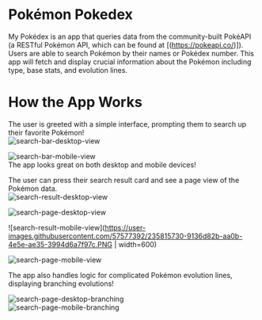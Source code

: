 # Pokémon Pokedex 
My Pokédex is an app that queries data from the community-built PokéAPI (a RESTful Pokémon API, which can be found at [(https://pokeapi.co/)]). Users are able to search Pokémon by their names or Pokédex number. This app will fetch and display crucial information about the Pokémon including type, base stats, and evolution lines.

# How the App Works 
The user is greeted with a simple interface, prompting them to search up their favorite Pokémon! <br/>
![search-bar-desktop-view](https://user-images.githubusercontent.com/57577392/235815640-cb788b05-e776-4c19-b721-43d4355ef091.PNG) <br/>

![search-bar-mobile-view](https://user-images.githubusercontent.com/57577392/235815642-d58adb3d-d370-4c7d-ada9-74dcc77583b5.PNG) <br/>
The app looks great on both desktop and mobile devices! <br/>

The user can press their search result card and see a page view of the Pokémon data. <br/>
![search-result-desktop-view](https://user-images.githubusercontent.com/57577392/235815724-79168d01-13c5-43d5-8636-4c87498f0db5.PNG) <br/>

![search-page-desktop-view](https://user-images.githubusercontent.com/57577392/235815731-bbec93b0-d7a7-44ae-8a5f-04e43c18d2bb.PNG) <br/>

![search-result-mobile-view](https://user-images.githubusercontent.com/57577392/235815730-9136d82b-aa0b-4e5e-ae35-3994d6a7f97c.PNG | width=600)

![search-page-mobile-view](https://user-images.githubusercontent.com/57577392/235815736-2ebbedf5-b2f5-460a-b712-04af84d68c7f.PNG) <br/>

The app also handles logic for complicated Pokémon evolution lines, displaying branching evolutions!

![search-page-desktop-branching](https://user-images.githubusercontent.com/57577392/235815794-a661147b-66f5-4eb5-8187-b8076a4d535c.PNG) <br/>
![search-page-mobile-branching](https://user-images.githubusercontent.com/57577392/235815797-ba9d77bc-d5d8-43a9-a109-72a07c64a3f0.PNG) <br/>
